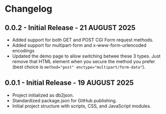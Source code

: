 # Changelog

## 0.0.2 - Initial Release - 21 AUGUST 2025
- Added support for both GET and POST CGI Form request methods.
- Added support for multipart-form and x-www-form-urlencoded encodings
- Updated the demo page to allow switching betwee these 3 types. Just remove that HTML element when you secure the method you prefer (best choice is `method="post" enctype="multipart/form-data"`).

## 0.0.1 - Initial Release - 19 AUGUST 2025
- Project initialized as db2json.
- Standardized package.json for GitHub publishing.
- Initial project structure with scripts, CSS, and JavaScript modules.
